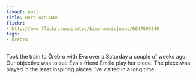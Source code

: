 ```yaml
---
layout: post
title: Herr och Dam
flickr:
- http://www.flickr.com/photos/himynameisjonas/6847695840
tags:
- örebro
---
```

Took the train to Örebro with Eva over a Saturday a couple of weeks ago. Our objective was to see Eva's friend Emilie play her piece. The piece was played in the least inspiring places I've visited in a long time.